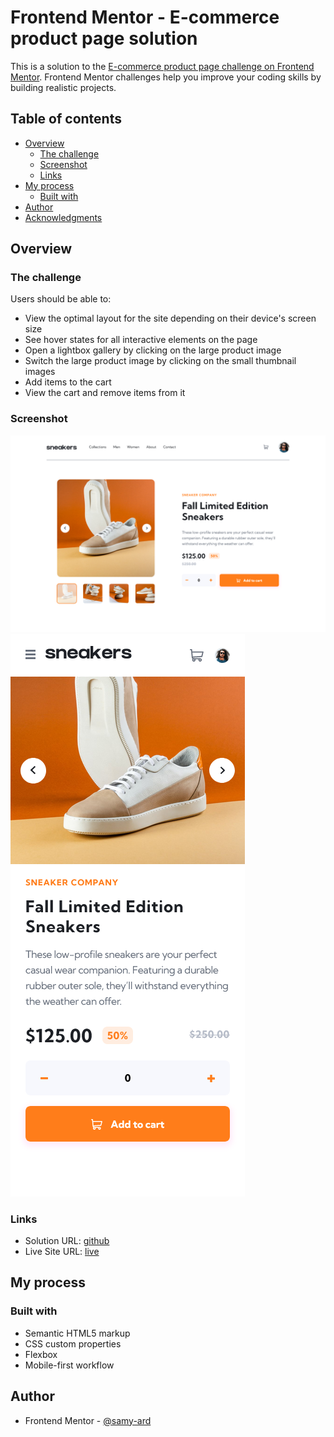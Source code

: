 # Frontend Mentor - E-commerce product page solution

This is a solution to the [E-commerce product page challenge on Frontend Mentor](https://www.frontendmentor.io/challenges/ecommerce-product-page-UPsZ9MJp6). Frontend Mentor challenges help you improve your coding skills by building realistic projects.

## Table of contents

- [Overview](#overview)
  - [The challenge](#the-challenge)
  - [Screenshot](#screenshot)
  - [Links](#links)
- [My process](#my-process)
  - [Built with](#built-with)
- [Author](#author)
- [Acknowledgments](#acknowledgments)

## Overview

### The challenge

Users should be able to:

- View the optimal layout for the site depending on their device's screen size
- See hover states for all interactive elements on the page
- Open a lightbox gallery by clicking on the large product image
- Switch the large product image by clicking on the small thumbnail images
- Add items to the cart
- View the cart and remove items from it

### Screenshot

![Desktop](./screenshot-desktop.png)
![Mobile](./screenshot-mobile.png)

### Links

- Solution URL: [github](https://github.com/samy-ard/ecommerce-product/)
- Live Site URL: [live](https://samy-ard.github.io/ecommerce-product/)

## My process

### Built with

- Semantic HTML5 markup
- CSS custom properties
- Flexbox
- Mobile-first workflow

## Author

- Frontend Mentor - [@samy-ard](https://www.frontendmentor.io/profile/samy-ard)


